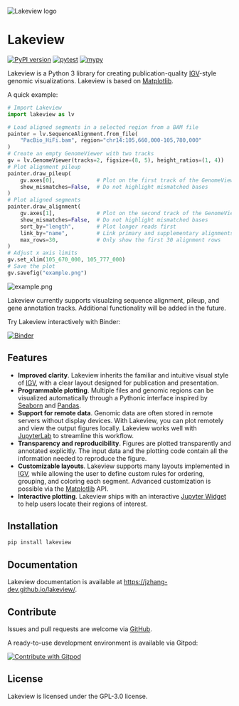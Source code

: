 ![Lakeview logo](https://jzhang-dev.github.io/lakeview/_images/logo.svg)

# Lakeview

[![PyPI version](https://badge.fury.io/py/lakeview.svg)](https://badge.fury.io/py/lakeview)
[![pytest](https://github.com/jzhang-dev/lakeview/actions/workflows/run_pytest.yml/badge.svg)](https://github.com/jzhang-dev/lakeview/actions/workflows/run_pytest.yml)
[![mypy](https://github.com/jzhang-dev/lakeview/actions/workflows/type_check_with_mypy.yml/badge.svg)](https://github.com/jzhang-dev/lakeview/actions/workflows/type_check_with_mypy.yml)

Lakeview is a Python 3 library for creating publication-quality [IGV](https://software.broadinstitute.org/software/igv/)-style genomic visualizations. Lakeview is based on [Matplotlib](https://matplotlib.org/). 

A quick example:

```py
# Import Lakeview
import lakeview as lv

# Load aligned segments in a selected region from a BAM file
painter = lv.SequenceAlignment.from_file(
    "PacBio_HiFi.bam", region="chr14:105,660,000-105,780,000"
)
# Create an empty GenomeViewer with two tracks
gv = lv.GenomeViewer(tracks=2, figsize=(8, 5), height_ratios=(1, 4))
# Plot alignment pileup
painter.draw_pileup(
    gv.axes[0],             # Plot on the first track of the GenomeViewer
    show_mismatches=False,  # Do not highlight mismatched bases
)
# Plot aligned segments
painter.draw_alignment(
    gv.axes[1],             # Plot on the second track of the GenomeViewer
    show_mismatches=False,  # Do not highlight mismatched bases
    sort_by="length",       # Plot longer reads first
    link_by="name",         # Link primary and supplementary alignments of the same read
    max_rows=30,            # Only show the first 30 alignment rows
)
# Adjust x axis limits
gv.set_xlim(105_670_000, 105_777_000)
# Save the plot
gv.savefig("example.png")
```

![example.png](https://jzhang-dev.github.io/lakeview/_images/readme_demo.png)

Lakeview currently supports visualzing sequence alignment, pileup, and gene annotation tracks. Additional functionality will be added in the future. 

Try Lakeview interactively with Binder:

[![Binder](https://mybinder.org/badge_logo.svg)](https://mybinder.org/v2/gh/jzhang-dev/lakeview/HEAD?labpath=docs%2Ftutorials%2Fquick_start.ipynb)
 

## Features

- **Improved clarity**. Lakeview inherits the familiar and intuitive visual style of [IGV](https://software.broadinstitute.org/software/igv/), with a clear layout designed for publication and presentation. 
- **Programmable plotting**. Multiple files and genomic regions can be visualized automatically through a Pythonic interface inspired by [Seaborn](https://seaborn.pydata.org/) and [Pandas](https://pandas.pydata.org/).
- **Support for remote data**. Genomic data are often stored in remote servers without display devices. With Lakeview, you can plot remotely and view the output figures locally. Lakeview works well with [JupyterLab](https://jupyterlab.readthedocs.io/en/stable/) to streamline this workflow. 
- **Transparency and reproducibility**. Figures are plotted transparently and annotated explicitly. The input data and the plotting code contain all the information needed to reproduce the figure. 
- **Customizable layouts**. Lakeview supports many layouts implemented in [IGV](https://software.broadinstitute.org/software/igv/), while allowing the user to define custom rules for ordering, grouping, and coloring each segment. Advanced customization is possible via the [Matplotlib](https://matplotlib.org/) API.
- **Interactive plotting**. Lakeview ships with an interactive [Jupyter Widget](https://ipywidgets.readthedocs.io/en/stable/) to help users locate their regions of interest.

## Installation

```sh
pip install lakeview
```

## Documentation

Lakeview documentation is available at https://jzhang-dev.github.io/lakeview/.

## Contribute

Issues and pull requests are welcome via [GitHub](https://github.com/jzhang-dev/lakeview/).

A ready-to-use development environment is available via Gitpod:

[![Contribute with Gitpod](https://img.shields.io/badge/Contribute%20with-Gitpod-908a85?logo=gitpod)](https://gitpod.io/#https://github.com/jzhang-dev/lakeview)

## License

Lakeview is licensed under the GPL-3.0 license. 

